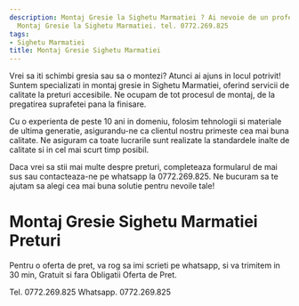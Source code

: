 ```yaml
---
description: Montaj Gresie la Sighetu Marmatiei ? Ai nevoie de un profesionist in
  Montaj Gresie la Sighetu Marmatiei. tel. 0772.269.825
tags:
- Sighetu Marmatiei
title: Montaj Gresie Sighetu Marmatiei
---
```




Vrei sa iti schimbi gresia sau sa o montezi? Atunci ai ajuns in locul potrivit! Suntem specializati in montaj gresie in Sighetu Marmatiei, oferind servicii de calitate la preturi accesibile. Ne ocupam de tot procesul de montaj, de la pregatirea suprafetei pana la finisare.

Cu o experienta de peste 10 ani in domeniu, folosim tehnologii si materiale de ultima generatie, asigurandu-ne ca clientul nostru primeste cea mai buna calitate. Ne asiguram ca toate lucrarile sunt realizate la standardele inalte de calitate si in cel mai scurt timp posibil.

Daca vrei sa stii mai multe despre preturi, completeaza formularul de mai sus sau contacteaza-ne pe whatsapp la 0772.269.825. Ne bucuram sa te ajutam sa alegi cea mai buna solutie pentru nevoile tale!

# Montaj Gresie Sighetu Marmatiei Preturi
Pentru o oferta de pret, va rog sa imi scrieti pe whatsapp, si va trimitem in 30 min, Gratuit si fara Obligatii Oferta de Pret.

Tel. 0772.269.825
Whatsapp. 0772.269.825